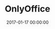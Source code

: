 ---
layout: applications-fiche
pictonic: true
title: "OnlyOffice"
url: onlyoffice.html
date: 2017-01-17 00:00:00
date-creation: "17 janvier 2017"
date-maj: "17 janvier 2017"
description: "ONLYOFFICE est une suite bureautique en ligne vous permettant de créer et modifier vos documents directement à travers un navigateur. Ainsi, il est possible de modifier des fichiers (compatibles Microsoft Office) de manière collaborative et en temps réel sans l'installation de logiciels tiers, ce qui est un gain de sécurité, mais aussi, dans le cadre d'une entreprise, de gérer des projets et leur avancement, ainsi qu'une base de données de clients par exemple. Vos e-mails peuvent être lus directement depuis ONLYOFFICE si vous le désirez en y indiquant les serveurs de mail à utiliser. Il est également possible d'utiliser votre propre nom de domaine."
github: https://github.com/cloudwatt/applications/tree/master/blueprint-coreos-onlyoffice
siteofficiel: http://www.onlyoffice.org/
sitesupport: http://helpcenter.onlyoffice.com/
composants:
 - logo: ""
   version: "CoreOS Stable 1185.5"  
 - logo: ""
   version: "Onlyoffice 8.9.1.191"
solutions: "Ce blueprint OnlyOffice est particulièrement utile pour les solutions Cloudwatt suivantes :"
solutions-list: 
 - text: "Développement et test"
 - text: "Sites et applications à fort trafic"
 - text: "Hébergement d'applications métiers"
 - text: "Hybridation"
prix: "Gratuit pour l'application + consommation à l'usage"
logo: 
blogpost-url: http://dev.cloudwatt.com/fr/blog/5-minutes-stacks-episode-quarante-huit-onlyoffice.html
install-url:
comingsoon: false
custom: false
type: modele
categories: ["Collaboratif"]
---